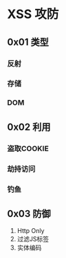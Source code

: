 # XSS 攻防

## 0x01 类型

### 反射

### 存储

### DOM

## 0x02 利用

### 盗取COOKIE

### 劫持访问

### 钓鱼

## 0x03 防御

1. Http Only
2. 过滤JS标签
3. 实体编码

